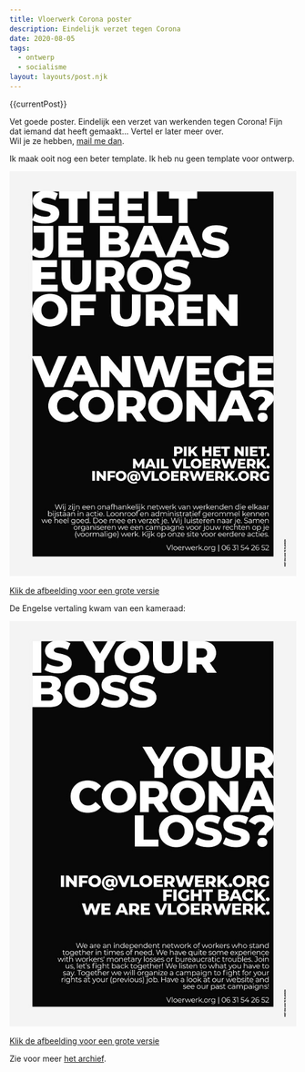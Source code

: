 ```yaml
---
title: Vloerwerk Corona poster 
description: Eindelijk verzet tegen Corona
date: 2020-08-05
tags:
  - ontwerp
  - socialisme
layout: layouts/post.njk
---
```


{{currentPost}}

<p>Vet goede poster. Eindelijk een verzet van werkenden tegen Corona! Fijn dat iemand dat heeft gemaakt... Vertel er later meer over. <br> Wil je ze hebben, <a href='info@sjerpbouwtsites.nl'>mail me dan</a>.</p>

<p>Ik maak ooit nog een beter template. Ik heb nu geen template voor ontwerp.</p>

<a target='_blank' href='/img/ontwerp/2020/vw corona poster v3 A2 NL.jpg'>
<img src='/img/ontwerp/2020/vw-corona-poster-v3-A2-NL-klein.jpg'>
<p> Klik de afbeelding voor een grote versie</p>
</a>

<p>De Engelse vertaling kwam van een kameraad:</p>
<a target='_blank' href='/img/ontwerp/2020/vw corona poster v3 A2 ENG.jpg'>
<img src='/img/ontwerp/2020/vw corona poster v3 A2 ENG klein.jpg'>
<p> Klik de afbeelding voor een grote versie</p>
</a>

<p>Zie voor meer <a href="{{ '/posts/' | url }}">het archief</a>.</p>

